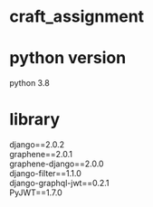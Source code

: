 # craft_assignment

# python version

python 3.8

# library

django==2.0.2  
graphene==2.0.1  
graphene-django==2.0.0  
django-filter==1.1.0  
django-graphql-jwt==0.2.1  
PyJWT==1.7.0  

